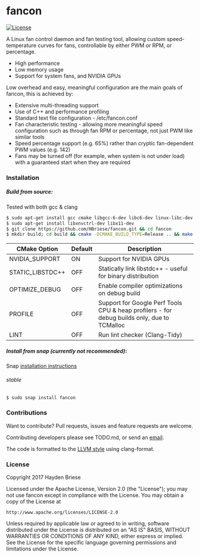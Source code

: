 # fancon

[![License](http://img.shields.io/badge/license-APACHE2-blue.svg)]()

A Linux fan control daemon and fan testing tool, allowing custom speed-temperature curves for fans, controllable by either PWM or RPM, or percentage.
  - High performance
  - Low memory usage
  - Support for system fans, and NVIDIA GPUs

Low overhead and easy, meaningful configuration are the main goals of fancon, this is achieved by:
  - Extensive multi-threading support
  - Use of C++ and performance profiling
  - Standard text file configuration - /etc/fancon.conf
  - Fan characteristic testing - allowing more meaningful speed configuration such as through fan RPM or percentage, not just PWM like similar tools
  - Speed percentage support (e.g. 65%) rather than cryptic fan-dependent PWM values (e.g. 142)
  - Fans may be turned off (for example, when system is not under load) with a guaranteed start when they are required


### Installation
##### Build from source:
Tested with both gcc & clang

```sh
$ sudo apt-get install gcc cmake libgcc-6-dev libc6-dev linux-libc-dev libc++-helpers lm-sensors libsensors4-dev libboost-system-dev libboost-filesystem-dev libboost-log-dev libpthread-stubs0-dev libpstreams-dev libsm-dev
$ sudo apt-get install libxnvctrl-dev libx11-dev
$ git clone https://github.com/HBriese/fancon.git && cd fancon
$ mkdir build; cd build && cmake -DCMAKE_BUILD_TYPE=Release .. && make -j && sudo make install
```

| CMake Option     | Default | Description                                                                                 |
|------------------|---------|---------------------------------------------------------------------------------------------|
| NVIDIA_SUPPORT   | ON      | Support for NVIDIA GPUs                                                                     |
| STATIC_LIBSTDC++ | OFF     | Statically link libstdc++ - useful for binary distribution                                  |
| OPTIMIZE_DEBUG   | OFF     | Enable compiler optimizations on debug build                                                |
| PROFILE          | OFF     | Support for Google Perf Tools CPU & heap profilers - for debug builds only, due to TCMalloc |
| LINT             | OFF     | Run lint checker (Clang-Tidy)                                                               |

##### Install from snap (currently not recommended):

Snap [installation instructions](https://snapcraft.io/docs/core/install)

###### stable
```sh
$ sudo snap install fancon
```

### Contributions

Want to contribute?
Pull requests, issues and feature requests are welcome.

Contributing developers please see TODO.md, or send an [email](mailto:haydenbriese@gmail.com?subject=fancon).

The code is formatted to the [LLVM style](http://clang.llvm.org/docs/ClangFormatStyleOptions.html) using clang-format.


### License

Copyright 2017 Hayden Briese

Licensed under the Apache License, Version 2.0 (the "License");
you may not use fancon except in compliance with the License.
You may obtain a copy of the License at

    http://www.apache.org/licenses/LICENSE-2.0

Unless required by applicable law or agreed to in writing, software
distributed under the License is distributed on an "AS IS" BASIS,
WITHOUT WARRANTIES OR CONDITIONS OF ANY KIND, either express or implied.
See the License for the specific language governing permissions and
limitations under the License.


   [lm-sensors]: <https://wiki.archlinux.org/index.php/lm_sensors>
   [rsyslog]: http://www.rsyslog.com/
   [CMake]: https://cmake.org/
   [Boost-filesystem]: <http://www.boost.org/doc/libs/1_62_0/libs/filesystem/doc/index.htm>
   [pthread]: <https://www.gnu.org/software/hurd/libpthread.html>